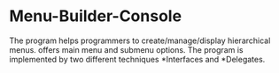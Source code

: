 # Menu-Builder-Console
The program helps programmers to create/manage/display hierarchical menus. offers main menu and submenu options. The program is implemented by two different techniques *Interfaces and *Delegates.
